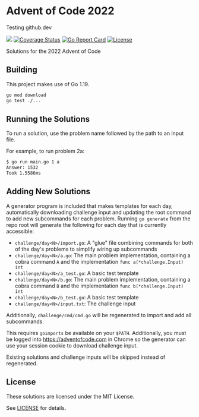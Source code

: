# Advent of Code 2022

Testing github.dev

[![](https://github.com/nlowe/aoc2022/workflows/CI/badge.svg)](https://github.com/nlowe/aoc2022/actions) [![Coverage Status](https://coveralls.io/repos/github/nlowe/aoc2022/badge.svg?branch=master)](https://coveralls.io/github/nlowe/aoc2022?branch=master) [![Go Report Card](https://goreportcard.com/badge/github.com/nlowe/aoc2022)](https://goreportcard.com/report/github.com/nlowe/aoc2022) [![License](https://img.shields.io/badge/license-MIT-brightgreen)](./LICENSE)

Solutions for the 2022 Advent of Code

## Building

This project makes use of Go 1.19.

```bash
go mod download
go test ./...
```

## Running the Solutions

To run a solution, use the problem name followed by the path to an input file.

For example, to run problem 2a:

```bash
$ go run main.go 1 a
Answer: 1532
Took 1.5586ms
```

## Adding New Solutions

A generator program is included that makes templates for each day, automatically
downloading challenge input and updating the root command to add new subcommands
for each problem. Running `go generate` from the repo root will generate the
following for each day that is currently accessible:

* `challenge/day<N>/import.go`: A "glue" file combining commands for both of the day's problems to simplify wiring up subcommands
* `challenge/day<N>/a.go`: The main problem implementation, containing a cobra command `A` and the implementation `func a(*challenge.Input) int`
* `challenge/day<N>/a_test.go`: A basic test template
* `challenge/day<N>/b.go`: The main problem implementation, containing a cobra command `B` and the implementation `func b(*challenge.Input) int`
* `challenge/day<N>/b_test.go`: A basic test template
* `challenge/day<N>/input.txt`: The challenge input

Additionally, `challenge/cmd/cmd.go` will be regenerated to import and add all
subcommands.

This requires `goimports` be available on your `$PATH`. Additionally, you must be
logged into https://adventofcode.com in Chrome so the generator can use your session
cookie to download challenge input.

Existing solutions and challenge inputs will be skipped instead of regenerated.

## License

These solutions are licensed under the MIT License.

See [LICENSE](./LICENSE) for details.
